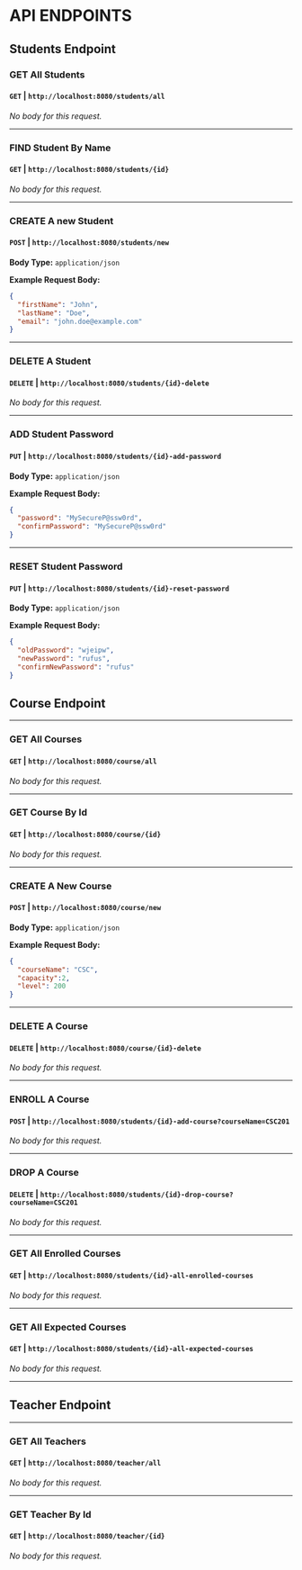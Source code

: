 # API ENDPOINTS

## Students Endpoint
### GET All Students
#### `GET` | `http://localhost:8080/students/all`

_No body for this request._

---

### FIND Student By Name
#### `GET` | `http://localhost:8080/students/{id}`

_No body for this request._

---

### CREATE A new Student
#### `POST` | `http://localhost:8080/students/new`

**Body Type:** `application/json`

**Example Request Body:**
```json
{
  "firstName": "John",
  "lastName": "Doe",
  "email": "john.doe@example.com"
}
```

---

### DELETE A Student
#### `DELETE` | `http://localhost:8080/students/{id}-delete`

_No body for this request._

---

### ADD Student Password
#### `PUT` | `http://localhost:8080/students/{id}-add-password`

**Body Type:** `application/json`

**Example Request Body:**
```json
{
  "password": "MySecureP@ssw0rd",
  "confirmPassword": "MySecureP@ssw0rd"
}
```

---

### RESET Student Password
#### `PUT` | `http://localhost:8080/students/{id}-reset-password`

**Body Type:** `application/json`

**Example Request Body:**
```json
{
  "oldPassword": "wjeipw",
  "newPassword": "rufus",
  "confirmNewPassword": "rufus"
}
```

## Course Endpoint

---

### GET All Courses
#### `GET` | `http://localhost:8080/course/all`

_No body for this request._

---

### GET Course By Id
#### `GET` | `http://localhost:8080/course/{id}`

_No body for this request._

---

### CREATE A New Course
#### `POST` | `http://localhost:8080/course/new`

**Body Type:** `application/json`

**Example Request Body:**
```json
{
  "courseName": "CSC",
  "capacity":2,
  "level": 200
}
```

---

### DELETE A Course
#### `DELETE` | `http://localhost:8080/course/{id}-delete`

_No body for this request._

---

### ENROLL A Course
#### `POST` | `http://localhost:8080/students/{id}-add-course?courseName=CSC201`

_No body for this request._

---

### DROP A Course
#### `DELETE` | `http://localhost:8080/students/{id}-drop-course?courseName=CSC201`

_No body for this request._

---

### GET All Enrolled Courses
#### `GET` | `http://localhost:8080/students/{id}-all-enrolled-courses`

_No body for this request._

---
### GET All Expected Courses
#### `GET` | `http://localhost:8080/students/{id}-all-expected-courses`

_No body for this request._

---

## Teacher Endpoint

---
### GET All Teachers
#### `GET` | `http://localhost:8080/teacher/all`
_No body for this request._

---

### GET Teacher By Id
#### `GET` | `http://localhost:8080/teacher/{id}`
_No body for this request._
